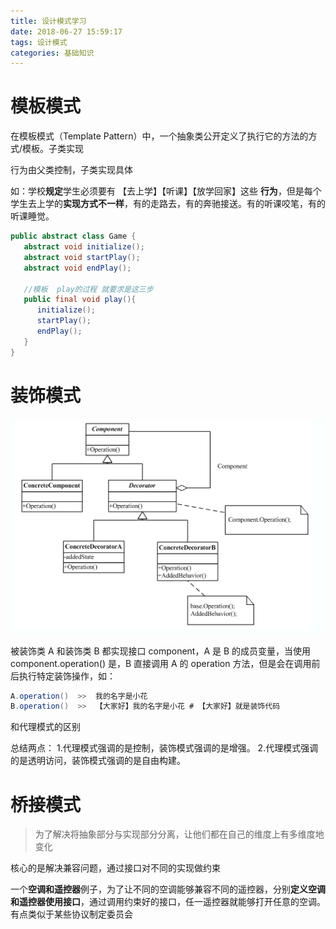 ```yaml
---
title: 设计模式学习
date: 2018-06-27 15:59:17
tags: 设计模式
categories: 基础知识
---
```


# 模板模式

在模板模式（Template Pattern）中，一个抽象类公开定义了执行它的方法的方式/模板。子类实现

行为由父类控制，子类实现具体

如：学校**规定**学生必须要有 【去上学】【听课】【放学回家】这些 **行为**，但是每个学生去上学的**实现方式不一样**，有的走路去，有的奔驰接送。有的听课咬笔，有的听课睡觉。

```java
public abstract class Game {
   abstract void initialize();
   abstract void startPlay();
   abstract void endPlay();
 
   //模板  play的过程 就要求是这三步
   public final void play(){
      initialize();
      startPlay();
      endPlay();
   }
}
```



# 装饰模式

![](../../images/2019-6/pattern_1.png)

被装饰类 A 和装饰类 B 都实现接口 component，A 是 B 的成员变量，当使用 component.operation() 是，B 直接调用 A 的 operation 方法，但是会在调用前后执行特定装饰操作，如：

```java
A.operation()  >>  我的名字是小花
B.operation()  >>  【大家好】我的名字是小花 # 【大家好】就是装饰代码 
```



和代理模式的区别

总结两点：
1.代理模式强调的是控制，装饰模式强调的是增强。
2.代理模式强调的是透明访问，装饰模式强调的是自由构建。



# 桥接模式

> 为了解决将抽象部分与实现部分分离，让他们都在自己的维度上有多维度地变化

核心的是解决兼容问题，通过接口对不同的实现做约束

一个**空调和遥控器**例子，为了让不同的空调能够兼容不同的遥控器，分别**定义空调和遥控器使用接口**，通过调用约束好的接口，任一遥控器就能够打开任意的空调。有点类似于某些协议制定委员会



